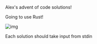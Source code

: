 Alex's advent of code solutions!

Going to use Rust!

![img](https://i.giphy.com/media/ddt9UYKI8BZtmKSS9S/giphy.webp)

Each solution should take input from stdin
